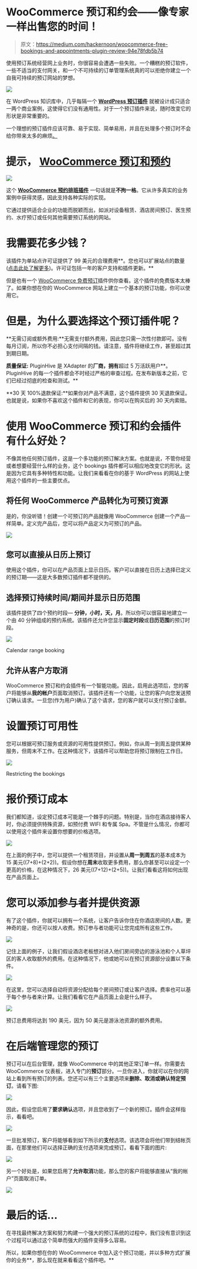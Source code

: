 # WooCommerce 预订和约会——像专家一样出售您的时间！

> 原文：<https://medium.com/hackernoon/woocommerce-free-bookings-and-appointments-plugin-review-94e78fdb5b74>

使用预订系统经营网上业务时，你很容易会遭遇一些失败。一个糟糕的预订软件，一些不适当的支付网关，和一个不可持续的订单管理系统真的可以拒绝你建立一个自我可持续的预订网站的梦想。

![](img/ac691510203d01269d06e14f4a1d8f1a.png)

在 WordPress 知识库中，几乎每隔一个 [**WordPress 预订插件**](https://www.pluginhive.com/wordpress-booking-plugin-free/) 就被设计成只适合一两个商业案例，这使得它们没有通用性。对于一个预订插件来说，随时改变它的形状是非常重要的。

一个理想的预订插件应该可靠、易于实现、简单易用，并且在处理多个预订时不会给你带来太多的麻烦[。](https://www.pluginhive.com/why-go-for-a-woocommerce-bookings-and-appointments-solution-at-all/)

# 提示， [WooCommerce 预订和预约](https://www.pluginhive.com/product/woocommerce-booking-and-appointments/)

![](img/e33d92e1dbf2971f05341c2886eb6166.png)

这个 [**WooCommerce 预约排班插件**](https://www.pluginhive.com/product/woocommerce-booking-and-appointments/) 一句话就是**不拘一格**。它从许多真实的业务案例中获得灵感，因此支持各种实际的实现。

它通过提供适合企业的功能而脱颖而出，如派对设备租赁、酒店房间预订、医生预约、水疗预订或任何其他需要预订系统的网站。

# 我需要花多少钱？

该插件为单站点许可证提供了 99 美元的合理费用**。您也可以扩展站点的数量([点击此处了解更多](https://www.pluginhive.com/product/woocommerce-booking-and-appointments/))。许可证包括一年的客户支持和插件更新。**

但是也有一个 [WooCommerce 免费预订](https://www.pluginhive.com/wordpress-booking-plugin-free/)插件供你查看。这个插件的免费版本太棒了。如果你想在你的 WooCommerce 网站上建立一个基本的预订功能，你可以使用它。

# 但是，为什么要选择这个预订插件呢？

**无需订阅或额外费用:**无需支付额外费用，因此您只需一次性付款即可。没有每月订阅，所以你不必担心支付间隔的钱。请注意，插件将继续工作，甚至超过其到期日期。

**质量保证:** PluginHive 是 XAdapter 的**厂商，拥有**超过 5 万活跃用户**。PluginHive 的每一个插件都会不时经过严格的审查过程。在发布新版本之前，它们已经过彻底的检查和测试。**

**30 天 100%退款保证:**如果你对产品不满意，这个插件提供 30 天退款保证。也就是说，如果你不喜欢这个插件和它的表现，你可以在购买后的 30 天内索赔。

# 使用 WooCommerce 预订和约会插件有什么好处？

不像其他任何预订插件，这是一个多功能的预订解决方案。也就是说，不管你经营或者想要经营什么样的业务，这个 bookings 插件都可以相应地改变它的形状。这是因为它具有多种特性和功能。让我们来看看在你的基于 WordPress 的网站上使用这个插件的一些主要优点。

## 将任何 WooCommerce 产品转化为可预订资源

是的，你没听错！创建一个可预订的产品就像用 WooCommerce 创建一个产品一样简单。定义完产品后，您可以将产品定义为可预订的产品。

![](img/20527809658da273b3cca87f2acccc09.png)

## 您可以直接从日历上预订

使用这个插件，你可以在产品页面上显示日历。客户可以直接在日历上选择已定义的预订期——这是大多数预订插件都不提供的。

## 选择预订持续时间/期间并显示日历范围

该插件提供了四个预约时段— **分钟，小时，天，月**。所以你可以很容易地建立一个由 40 分钟组成的预约系统。该插件还允许您显示**固定时段**或**日历范围**的预订时段。

![](img/2fa036912ab79759ecd016cbd9b482ed.png)

Calendar range booking

## 允许从客户方取消

WooCommerce 预订和约会插件有一个智能功能。因此，启用此选项后，您的客户将能够从**我的帐户**页面取消预订。该插件还有一个功能，让您的客户向您发送预订确认请求。一旦您(作为用户)确认了这个请求，您的客户就可以支付预订金额。

# 设置预订可用性

您可以根据可预订服务或资源的可用性提供预订。例如，你从周一到周五提供某种服务，但周末不工作。在这种情况下，该插件可以帮助您将预订限制在工作日。

![](img/c749a2d42fb75903ac1a998f76dbf6c8.png)

Restricting the bookings

# 报价预订成本

我们都知道，设定预订成本可能是一个棘手的问题。特别是，当你在酒店接待客人时，你必须提供特殊资源，如预付费 WIFI 和专属 Spa。不管是什么情况，你都可以使用这个插件来设置你想要的价格选项。

![](img/b094213cf277533228f56710cb5e8ada.png)

在上面的例子中，您可以提供一个租赁项目，并设置从**周一到周五**的基本成本为 15 美元((7+8)+(2+2))。假设你想在**周末**收取更多费用，那么你甚至可以设定一个更高的价格，在这种情况下，26 美元((7+12)+(2+5))。让我们看看这将如何出现在产品页面上。

# 您可以添加参与者并提供资源

有了这个插件，你就可以拥有一个系统，让客户告诉你住在你酒店房间的人数。更神奇的是，你还可以按人收费。预订参与者功能可让您完成所有这些工作。

![](img/77fe06073e86b08e6b668bc9a876c48f.png)

记住上面的例子，让我们假设酒店老板想对进入他们房间旁边的游泳池和个人草坪区的客人收取额外的费用。在这种情况下，他或她可以在预订资源部分设置以下条件。

![](img/cf47e030e651ab6f9b956b69cfd2c138.png)

在这里，您可以选择自动将资源分配给每个房间预订或让客户选择。费率也可以基于每个参与者来计算。让我们看看它在产品页面上会是什么样子。

![](img/3f98b0301be987148c166e7981165b5c.png)

预订总费用将达到 190 美元，因为 50 美元是游泳池资源的额外费用。

# 在后端管理您的预订

预订可以在后台管理，就像 WooCommerce 中的其他正常订单一样。你需要去 WooCommerce 仪表板，进入专门的**预订**部分。一旦你进入，你就可以在你的网站上看到所有预订的列表。您还可以有三个主要选项来**删除、取消或确认特定预订**。请看下图:

![](img/bffb8d185bd6694ae992a9068a2b167d.png)

因此，假设您启用了**要求确认**选项，并且您收到了一个新的预订。插件会这样指示，看看吧。

![](img/b23a44b99b4e2db24bf21d9a46946419.png)

一旦批准预订，客户将能够看到如下所示的**支付**选项。该选项会将他们带到结帐页面，在那里他们可以选择正确的支付选项来完成预订。看看下面的图片:

![](img/3f25052ce48ad14844baa12670d87443.png)

另一个好处是，如果您启用了**允许取消**功能，那么您的客户将能够直接从“我的帐户”页面取消订单。

![](img/e60af3ea39e7808afa5ee2dad57ba4b7.png)

# 最后的话…

在寻找最终解决方案和努力构建一个强大的预订系统的过程中，我们没有意识到这个过程可以通过这个简单而强大的插件变得多么容易。

所以，如果你想在你的 WooCommerce 中加入这个预订功能，并以多种方式扩展你的业务**，那么现在就来看看这个插件吧。**